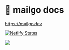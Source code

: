 # 💌 mailgo docs

<https://mailgo.dev>

[![Netlify Status](https://api.netlify.com/api/v1/badges/52a61d1f-dd73-4c26-a27c-6c9045417b13/deploy-status)](https://app.netlify.com/sites/mailgo/deploys)

<a target="_blank" href="https://www.netlify.com">
<img src="https://www.netlify.com/img/global/badges/netlify-color-bg.svg" />
</a>

